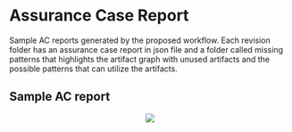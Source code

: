 # Assurance Case Report

Sample AC reports generated by the proposed workflow. Each revision folder has an assurance case report in json file and a folder called missing patterns that highlights the artifact graph with unused artifacts and the possible patterns that can utilize the artifacts.

## Sample AC report

<p align="center">
  <img src="https://github.com/Shreyasramakrishna90/AV-Assurance/blob/main/images/AC-report.png" />
</p>
